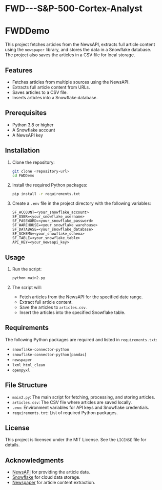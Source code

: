 # FWD---S&P-500-Cortex-Analyst

# FWDDemo

This project fetches articles from the NewsAPI, extracts full article content using the `newspaper` library, and stores the data in a Snowflake database. The project also saves the articles in a CSV file for local storage.

## Features

- Fetches articles from multiple sources using the NewsAPI.
- Extracts full article content from URLs.
- Saves articles to a CSV file.
- Inserts articles into a Snowflake database.

## Prerequisites

- Python 3.8 or higher
- A Snowflake account
- A NewsAPI key

## Installation

1. Clone the repository:
   ```bash
   git clone <repository-url>
   cd FWDDemo
   ```

2. Install the required Python packages:
   ```bash
   pip install -r requirements.txt
   ```

3. Create a `.env` file in the project directory with the following variables:
   ```env
   SF_ACCOUNT=<your_snowflake_account>
   SF_USER=<your_snowflake_username>
   SF_PASSWORD=<your_snowflake_password>
   SF_WAREHOUSE=<your_snowflake_warehouse>
   SF_DATABASE=<your_snowflake_database>
   SF_SCHEMA=<your_snowflake_schema>
   SF_TABLE=<your_snowflake_table>
   API_KEY=<your_newsapi_key>
   ```

## Usage

1. Run the script:
   ```bash
   python main2.py
   ```

2. The script will:
   - Fetch articles from the NewsAPI for the specified date range.
   - Extract full article content.
   - Save the articles to `articles.csv`.
   - Insert the articles into the specified Snowflake table.

## Requirements

The following Python packages are required and listed in `requirements.txt`:

- `snowflake-connector-python`
- `snowflake-connector-python[pandas]`
- `newspaper`
- `lxml_html_clean`
- `openpyxl`

## File Structure

- `main2.py`: The main script for fetching, processing, and storing articles.
- `articles.csv`: The CSV file where articles are saved locally.
- `.env`: Environment variables for API keys and Snowflake credentials.
- `requirements.txt`: List of required Python packages.

## License

This project is licensed under the MIT License. See the `LICENSE` file for details.

## Acknowledgments

- [NewsAPI](https://newsapi.org/) for providing the article data.
- [Snowflake](https://www.snowflake.com/) for cloud data storage.
- [Newspaper](https://newspaper.readthedocs.io/) for article content extraction.
